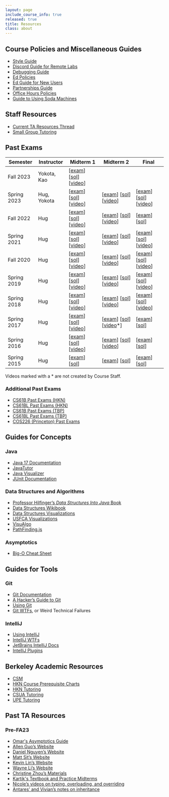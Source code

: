 ```yaml
---
layout: page
include_course_info: true
released: true
title: Resources
class: about
---
```


## Course Policies and Miscellaneous Guides

<!-- - [Beacon Guide](materials/guides/beacon-guide.html) -->
<!-- - [Gitbugs Guide](materials/guides/gitbugs) -->

- [Style Guide](materials/guides/style/index.md)
- [Discord Guide for Remote Labs](/materials/guides/discord/index.md)
- [Debugging Guide](/materials/guides/intellij/debugging/index.md)
- [Ed Policies](/materials/guides/ed/index.md)
- [Ed Guide for New Users](/materials/guides/ed/ed-guide.md)
- [Partnerships Guide](/materials/guides/partnerships/index.md)
- [Office Hours Policies](/materials/guides/oh/index.md)
- [Guide to Using Soda Machines](/materials/guides/soda-machines/index.md)

## Staff Resources

- [Current TA Resources Thread](https://edstem.org/us/courses/42700/discussion/3359948)
- [Small Group Tutoring](https://drive.google.com/drive/folders/1TpWQ77lcC8YmxWBIwsIxOMJTXDC0CWM_?usp=share_link)

## Past Exams

| **Semester** | **Instructor** | **Midterm 1**                                                                                                                                                                                                                                                                      | **Midterm 2**                                                                                                                                                                                                                                                                  | **Final**                                                                                                                                                                                                                                                                      |
| ------------ | -------------- | ---------------------------------------------------------------------------------------------------------------------------------------------------------------------------------------------------------------------------------------------------------------------------------- | ------------------------------------------------------------------------------------------------------------------------------------------------------------------------------------------------------------------------------------------------------------------------------ | ------------------------------------------------------------------------------------------------------------------------------------------------------------------------------------------------------------------------------------------------------------------------------ |
| Fall 2023    | Yokota, Kao    | [[exam](https://drive.google.com/file/d/187pB5wpuQ0ahFC9t1p9EzKSMcGr2p7f2/view?usp=drive_link)] [[sol](https://drive.google.com/file/d/1ZukVj1d9mXCmpTac8-OdfGirNYW8R5yV/view?usp=drive_link)] [[video](https://www.youtube.com/playlist?list=PLnp31xXvnfRo6vm6ttPycMiKz-GyAz4Q8)] |
| Spring 2023  | Hug, Yokota    | [[exam](https://drive.google.com/file/d/14-IEeTJsYHvK6Ogyro4xcDT8KH_KbB9A/view?usp=sharing)] [[sol](https://drive.google.com/file/d/1IB3II-zbgUAlYMikmeSg0c-0uNi7rSnQ/view?usp=sharing)] [[video](https://www.youtube.com/playlist?list=PLnp31xXvnfRrKdxnh1E0IMy8bw8aDN10D)]       | [[exam](https://drive.google.com/file/d/1zypNNO8rkaHFNd0zZm6X2WifXtY0yglk/view?usp=share_link)] [[sol](https://drive.google.com/file/d/1WrnceY7c5UnAPTDZbDdG8qaxR3iodiza/view?usp=share_link)] [[video](https://youtube.com/playlist?list=PLnp31xXvnfRrkobEjBTMhxLYBQ7i9qPp-)] | [[exam](https://drive.google.com/file/d/1HqkcadiXO8XcxT3Y1E_u6F2dQ2hX6dxY/view?usp=share_link)] [[sol](https://drive.google.com/file/d/19CKu7FpZmXrKasytgfSkiPm3VBfZMcqC/view?usp=share_link)] [[video](https://youtube.com/playlist?list=PLnp31xXvnfRpWcSvVJQNIDt6SH92_yGq2)] |
| Fall 2022    | Hug            | [[exam](https://drive.google.com/file/d/1Y7iOyo4pFS2x-2BLNtLShtZSgrk13aKl/view?usp=sharing)] [[sol](https://drive.google.com/file/d/1nxtpZZLtNfS3kYlUn2e8FukQipq140CU/view?usp=sharing)] [[video](https://www.youtube.com/playlist?list=PLnp31xXvnfRqIlfun5U1Cwyy5AHaf7Hve)]       | [[exam](https://drive.google.com/file/d/1-pPuHGuw0anqwnLh3nc_8z2Alqqcnpi5/view?usp=sharing)] [[sol](https://drive.google.com/file/d/1EorWXul3vuZLpgpCkWUxFuOqn_Z5RaYP/view?usp=sharing)] [[video](https://www.youtube.com/playlist?list=PLnp31xXvnfRrt5CU5IAKUcpWpBS4nRpWU)]   | [[exam](https://drive.google.com/file/d/1LQ1Z6cki1dtPg5KGBYaKT53B9ZiPgvXt/view?usp=share_link)] [[sol](https://drive.google.com/file/d/18OqXS1qtv97nV1gUChcdb58HsMWphQYg/view?usp=share_link)]                                                                                 |
| Spring 2021  | Hug            | [[exam](https://drive.google.com/file/d/1S_Fyvyz50DFikHwMcOBcRuFGIZoQMmGK/view?usp=sharing)] [[sol](https://drive.google.com/file/d/1Kal-nMvoEGD-ijt26bjtnDbwrUTfIl_K/view?usp=sharing)] [[video](https://www.youtube.com/playlist?list=PLnp31xXvnfRrw4_M8SCLnr04yvqqJG0Ql)]       | [[exam](https://drive.google.com/file/d/1VlxEIjd19mW8ftxozoPLWYhjBO_yDfia/view?usp=sharing)] [[sol](https://drive.google.com/file/d/1jqFbU5OyV6_7ttEwTxHeKvIi7cjmC13-/view?usp=sharing)] [[video](https://www.youtube.com/playlist?list=PLnp31xXvnfRq8_jPPPG18wgQcox4WbUa2)]   | [[exam](https://drive.google.com/file/d/17OByvIiASNi_JSzl-20Gawtxvsjopi0y/view?usp=sharing)] [[sol](https://drive.google.com/file/d/16kmm6B3OvQsIvPsPnCrNgiWeFeOJd8tk/view?usp=sharing)] [[video](https://youtube.com/playlist?list=PLnp31xXvnfRpBHtKGIEciBaTmUuI34Ey4)]       |
| Fall 2020    | Hug            | [[exam](https://drive.google.com/file/d/1uZBrjtJMZd1M5dFbyztC1KsACZSrAGBg/view?usp=sharing)] [[sol](https://drive.google.com/file/d/1sQFkLAorx7RRLnrVL9lYOcPSXh45QOyQ/view?usp=sharing)] [[video](https://www.youtube.com/playlist?list=PLnp31xXvnfRrNoNH3oqlZ5sKvqLLATVzt)]       | [[exam](https://drive.google.com/file/d/1XiwxEwQs0tYdPOQUYZE8-MEzMH22OHrc/view?usp=sharing)] [[sol](https://drive.google.com/file/d/1HSuZJyBdn7UpKYvvMdbXG1WvZ3fYKvOt/view?usp=sharing)] [[video](https://www.youtube.com/playlist?list=PLnp31xXvnfRoXKhg_8VKas9uxhsry6Ow0)]   | [[exam](https://drive.google.com/file/d/1A1YPTJAsiVOQtIUiQgPFL6rM2T9oXntW/view?usp=sharing)] [[sol](https://drive.google.com/file/d/1nRrI0buwfZ-c9eAzVzKP3_MSfM0Nh5Fw/view?usp=sharing)] [[video](https://www.youtube.com/playlist?list=PLnp31xXvnfRrmHRhYGldDkTUulb54XQPJ)]   |
| Spring 2019  | Hug            | [[exam](https://drive.google.com/file/d/1kTHkeOf-TnvIsllJU5GRF-GjdMhuq_2L/view?usp=sharing)] [[sol](https://drive.google.com/file/d/14EBdd8SO_vt7oEBNJnK5EHB2DGtoBfbt/view?usp=sharing)] [[video](https://www.youtube.com/watch?v=ZdQfBR_Rahc)]                                    | [[exam](https://drive.google.com/file/d/1yn4HBkf4f70LLS7Lu7J80DbcxXjn7bkJ/view?usp=sharing)] [[sol](https://drive.google.com/file/d/1mj6UodqxVgsR7YtU8bSi50FG_R9aYqzl/view?usp=sharing)] [[video](https://www.youtube.com/watch?v=UlLnJEJhJwY)]                                | [[exam](https://drive.google.com/file/d/1ADV5iN2OSxP8fHfaGvqlyT39QqncEdij/view?usp=sharing)] [[sol](https://drive.google.com/file/d/1Wu9X7czbBIAywTLoCcqx07-JF92iCeTi/view?usp=sharing)] [[video](https://www.youtube.com/watch?v=kavv3_Rk0Jc)]                                |
| Spring 2018  | Hug            | [[exam](https://drive.google.com/file/d/14yQDPQVcsWAG-QBPxlrX3N-YDRyR2c_C/view?usp=sharing)] [[sol](https://drive.google.com/file/d/1hnRfUh2ImLGqwOSS28hFUxnpZ_cjMaQT/view?usp=sharing)] [[video](https://www.youtube.com/playlist?list=PLnp31xXvnfRqAfvA4R9Oh09PstFymwCif)]       | [[exam](https://drive.google.com/file/d/1Vo8p4vbOGt7eY5TtalvAEnk4ignpTVvm/view?usp=sharing)] [[sol](https://drive.google.com/file/d/1LIyFXwHYCWXNqIgKTsTyKiOYnB79_ykk/view?usp=sharing)] [[video](https://www.youtube.com/watch?v=nMZn4EV0gGw)]                                | [[exam](https://drive.google.com/file/d/1_hrx4pAevtEVVxtNUoMZ3uZB32D1MOUC/view?usp=sharing)] [[sol](https://drive.google.com/file/d/1lmjGHJy3bAfxKOMtTt53Y4S_3RzjAmh9/view?usp=sharing)] [[video](https://www.youtube.com/watch?v=XJuPjSbexWM)]                                |
| Spring 2017  | Hug            | [[exam](https://drive.google.com/file/d/12KqULT9XIb3KHQqOdGQprsKELYTrAXN5/view?usp=sharing)] [[sol](https://drive.google.com/file/d/15Vnd9z34Wlp-D9boc4ZezgpyH_ul65qZ/view?usp=sharing)] [[video](https://www.youtube.com/playlist?list=PLnp31xXvnfRr58vXF7T9I2HZ1LrVlxCtG)]       | [[exam](https://drive.google.com/file/d/1yWyRp7QTizspTp9dsKz5yxE6bSf9YUIi/view?usp=sharing)] [[sol](https://drive.google.com/file/d/1b99XARlZxg3NMfeSAVt2yzDzwSEcASq3/view?usp=sharing)] [[video](https://www.youtube.com/playlist?list=PLv24fkNrbcYh4GP5vkLsw0lpb6w6PpDfN)\*] | [[exam](https://drive.google.com/file/d/1bQwnCZ16mv8dhFqfKT6Q95k19zzMS9GN/view?usp=sharing)] [[sol](https://drive.google.com/file/d/1p2pI8h8f9hqFDHDmJvCU_m-EClb2gF8j/view?usp=sharing)]                                                                                       |
| Spring 2016  | Hug            | [[exam](https://drive.google.com/file/d/1ooKS9xu6ojQ926axtwdsHM5vbBUh3ylh/view?usp=sharing)] [[sol](https://drive.google.com/file/d/1JSJDTtwwj5VaV6u35XQ55ZjPMlKsZdXi/view?usp=sharing)] [[video](https://www.youtube.com/playlist?list=PLnp31xXvnfRqr2CeonDd5-IYCLLexOnc-)]       | [[exam](https://drive.google.com/file/d/1GuTG5O-2SSudWgm47rIi4orkmmpU4Apa/view?usp=share_link)] [[sol](https://drive.google.com/file/d/1KXLkjx1e8QPiu-waBJFwmcT5IToMHQK5/view?usp=sharing)] [[video](https://www.youtube.com/watch?v=rciRgoiJVGY)]                             | [[exam](https://drive.google.com/file/d/1Ta5ubPr7LThYI21nI-wxcFKtH3FDZa5S/view?usp=sharing)] [[sol](https://drive.google.com/file/d/1yVkqsnEyEJlN34IwahG1QsuUomCyifFJ/view?usp=sharing)]                                                                                       |
| Spring 2015  | Hug            | [[exam](https://drive.google.com/file/d/1nMt8j8oWn0JWOzud6UCNrlg8ozexG-XQ/view?usp=sharing)] [[sol](https://drive.google.com/file/d/1e8Mk1PBRWiKYGdBoauemZ4LTvv0F_MEE/view?usp=sharing)]                                                                                           | [[exam](https://drive.google.com/file/d/1uE1QlF4YguWVp8m8UJ97R2xPC4b1NnQ5/view?usp=sharing)] [[sol](https://drive.google.com/file/d/1IYt4VbzdX4dTekh6cYAC8tigpJ_LgljV/view?usp=sharing)]                                                                                       | [[exam](https://drive.google.com/file/d/1KWp6A4QwPCTTnrSe6U9esjt_yqwpfmne/view?usp=sharing)] [[sol](https://drive.google.com/file/d/1EedyBzOq87mc3DzWlY5LydVkC2QO8ufq/view?usp=sharing)]                                                                                       |

Videos marked with a \* are not created by Course Staff.

### Additional Past Exams

- [CS61B Past Exams (HKN)](https://hkn.eecs.berkeley.edu/exams/course/cs/61b)
- [CS61BL Past Exams (HKN)](https://hkn.eecs.berkeley.edu/exams/course/cs/61bl)
- [CS61B Past Exams (TBP)](https://tbp.berkeley.edu/courses/cs/61B/)
- [CS61BL Past Exams (TBP)](https://tbp.berkeley.edu/courses/cs/61BL/)
- [COS226 (Princeton) Past Exams](http://www.cs.princeton.edu/courses/archive/fall13/cos226/exams.php)

## Guides for Concepts

### Java

- [Java 17 Documentation](https://docs.oracle.com/en/java/javase/17/docs/api/)
- [JavaTutor](http://www.pythontutor.com/java.html#mode=edit)
- [Java Visualizer](http://cscircles.cemc.uwaterloo.ca/java_visualize/)
- [JUnit Documentation](http://junit.org/)

### Data Structures and Algorithms

- [Professor Hilfinger’s _Data Structures Into Java_ Book](http://www-inst.eecs.berkeley.edu/~cs61b/fa14/book2/data-structures.pdf)
- [Data Structures Wikibook](http://en.wikibooks.org/wiki/Data_Structures)
- [Data Structures Visualizations](http://www.cs.usfca.edu/~galles/visualization/Algorithms.html)
- [USFCA Visualizations](http://www.cs.usfca.edu/~galles/visualization/Algorithms.html)
- [VisuAlgo](https://visualgo.net/en)
- [PathFinding.js](https://qiao.github.io/PathFinding.js/visual/)

### Asymptotics

- [Big-O Cheat Sheet](http://bigocheatsheet.com/)

## Guides for Tools

### Git

- [Git Documentation](http://git-scm.com/doc)
- [A Hacker’s Guide to Git](https://wildlyinaccurate.com/a-hackers-guide-to-git/)
- [Using Git](/materials/guides/git/index.md)
- [Git WTFs](/materials/guides/git/wtfs/index.md), or Weird Technical Failures

### IntelliJ

- [Using IntelliJ](/materials/guides/intellij/index.md)
- [IntelliJ WTFs](/materials/guides/intellij/wtfs/index.md)
- [JetBrains IntelliJ Docs](https://www.jetbrains.com/help/idea/getting-started.html)
- [IntelliJ Plugins](/materials/guides/intellij/plugin/index.md)

## Berkeley Academic Resources

- [CSM](https://scheduler.csmentors.org/#/)
- [HKN Course Prerequisite Charts](https://hkn.eecs.berkeley.edu/courseguides)
- [HKN Tutoring](https://hkn.eecs.berkeley.edu/tutor)
- [CSUA Tutoring](https://www.csua.berkeley.edu/officers/)
- [UPE Tutoring](https://upe.berkeley.edu/officehours/)

## Past TA Resources

### Pre-FA23

- [Omar's Asymptotics Guide](/materials/guides/asymptotics.md)
- [Allen Guo’s Website](http://aguo.us/cs61b/)
- [Daniel Nguyen’s Website](http://danielnguyen.io/cs61b/)
- [Matt Sit’s Website](https://mattsit.github.io/cs61b)
- [Kevin Lin’s Website](http://kevinl.info/cs61b)
- [Wayne Li’s Website](https://wayne-li2.github.io/sp18-cs61b)
- [Christine Zhou’s Materials](http://tinyurl.com/cs61b-christine-zhou)
- [Kartik's Textbook and Practice Midterms](http://kartikkapur.com/61B.html)
- [Nicole’s videos on typing, overloading, and overriding](https://www.youtube.com/playlist?list=PLEdR-EJ6X7NrMIEgC1chCWUUvmU0j5ftZ)
- [Antares’ and Vivian’s notes on inheritance](https://drive.google.com/file/d/1lsSW3vrN7-x8SwsHqjfjDbAkyY0c_uv_/view?usp=sharing)
